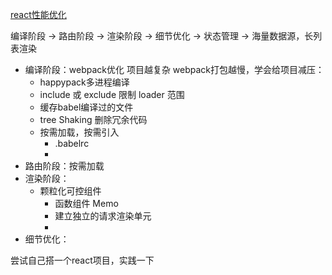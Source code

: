 <!--
 * @Descripttion: 
 * @version: 
 * @Author: shenjia
 * @Date: 2020-12-30 14:31:23
 * @LastEditors: shenjia
 * @LastEditTime: 2020-12-30 14:31:24
-->
[react性能优化](https://juejin.cn/post/6908895801116721160)

编译阶段 -> 路由阶段 -> 渲染阶段 -> 细节优化 -> 状态管理 -> 海量数据源，长列表渲染

- 编译阶段：webpack优化
  项目越复杂 webpack打包越慢，学会给项目减压：
    * happypack多进程编译
    * include 或 exclude 限制 loader 范围
    * 缓存babel编译过的文件
    * tree Shaking 删除冗余代码
    * 按需加载，按需引入
      * .babelrc
      * 
- 路由阶段：按需加载
- 渲染阶段：
  * 颗粒化可控组件
    * 函数组件 Memo
    * 建立独立的请求渲染单元
    * 
- 细节优化：

尝试自己搭一个react项目，实践一下